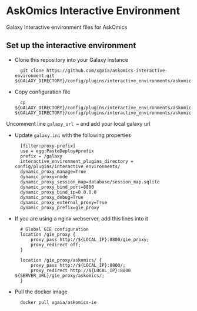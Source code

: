 # AskOmics Interactive Environment
Galaxy Interactive environment files for AskOmics


## Set up the interactive environment

- Clone this repository into your Galaxy instance

        git clone https://github.com/xgaia/askomics-interactive-environment.git ${GALAXY_DIRECTORY}/config/plugins/interactive_environments/askomics

- Copy configuration file

        cp ${GALAXY_DIRECTORY}/config/plugins/interactive_environments/askomics/config/askomics.ini.sample ${GALAXY_DIRECTORY}/config/plugins/interactive_environments/askomics/config/askomics.ini

Uncomment line `galaxy_url =` and add your local galaxy url

- Update `galaxy.ini` with the following properties

        [filter:proxy-prefix]
        use = egg:PasteDeploy#prefix
        prefix = /galaxy
        interactive_environment_plugins_directory = config/plugins/interactive_environments/
        dynamic_proxy_manage=True
        dynamic_proxy=node
        dynamic_proxy_session_map=database/session_map.sqlite
        dynamic_proxy_bind_port=8800
        dynamic_proxy_bind_ip=0.0.0.0
        dynamic_proxy_debug=True
        dynamic_proxy_external_proxy=True
        dynamic_proxy_prefix=gie_proxy

- If you are using a nginx webserver, add this lines into it


        # Global GIE configuration
        location /gie_proxy {
            proxy_pass http://${LOCAL_IP}:8800/gie_proxy;
            proxy_redirect off;
        }

        location /gie_proxy/askomics/ {
            proxy_pass http://${LOCAL_IP}:8800/;
            proxy_redirect http://${LOCAL_IP}:8800 ${SERVER_URL}/gie_proxy/askomics/;
        }

- Pull the docker image

        docker pull xgaia/askomics-ie
